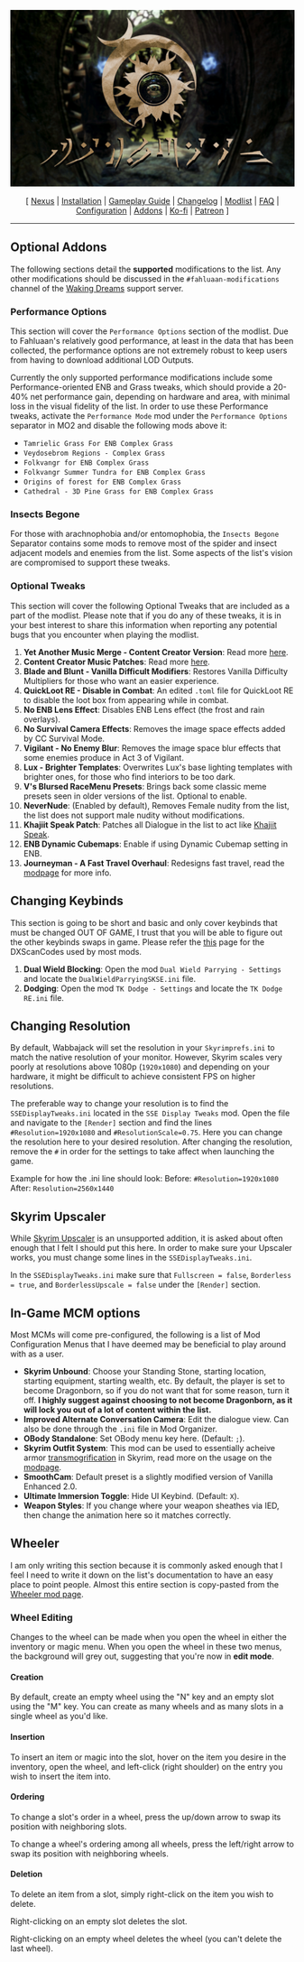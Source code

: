 ![](https://raw.githubusercontent.com/Oghma-Infinium/Fahluaan/main/images/Banner.webp)

<p align="center">
  [ <a href="https://www.nexusmods.com/skyrimspecialedition/mods/87820">Nexus</a> |
  <a href="https://github.com/Oghma-Infinium/Fahluaan/blob/main/README.md">Installation</a> |
  <a href="https://github.com/Oghma-Infinium/Fahluaan/blob/main/GAMEPLAY.md">Gameplay Guide</a> |
  <a href="https://github.com/Oghma-Infinium/Fahluaan/blob/main/CHANGELOG.md">Changelog</a> |
  <a href="https://loadorderlibrary.com/lists/fahluaan">Modlist</a> |
  <a href="https://github.com/Oghma-Infinium/Fahluaan/blob/main/Documentation/FAQ.md">FAQ</a> |
  <a href="https://github.com/Oghma-Infinium/Fahluaan/blob/main/Documentation/CONFIG.md">Configuration</a> |
  <a href="https://github.com/Oghma-Infinium/Fahluaan/blob/main/ADDONS.md">Addons</a> |
  <a href="https://ko-fi.com/aljoxo">Ko-fi</a> | 
  <a href="https://www.patreon.com/aljoxo">Patreon</a> ]
</p>

---

## Optional Addons

The following sections detail the **supported** modifications to the list. Any other modifications should be discussed in the `#fahluaan-modifications` channel of the [Waking Dreams](https://discord.gg/4WwqfK5yHg) support server.

### Performance Options

This section will cover the `Performance Options` section of the modlist. Due to Fahluaan's relatively good performance, at least in the data that has been collected, the performance options are not extremely robust to keep users from having to download additional LOD Outputs.

Currently the only supported performance modifications include some Performance-oriented ENB and Grass tweaks, which should provide a 20-40% net performance gain, depending on hardware and area, with minimal loss in the visual fidelity of the list. In order to use these Performance tweaks, activate the `Performance Mode` mod under the `Performance Options` separator in MO2 and disable the following mods above it:
 - `Tamrielic Grass For ENB Complex Grass`
 - `Veydosebrom Regions - Complex Grass`
 - `Folkvangr for ENB Complex Grass`
 - `Folkvangr Summer Tundra for ENB Complex Grass`
 - `Origins of forest for ENB Complex Grass`
 - `Cathedral - 3D Pine Grass for ENB Complex Grass`

### Insects Begone

For those with arachnophobia and/or entomophobia, the `Insects Begone` Separator contains some mods to remove most of the spider and insect adjacent models and enemies from the list. Some aspects of the list's vision are compromised to support these tweaks.

### Optional Tweaks

This section will cover the following Optional Tweaks that are included as a part of the modlist. Please note that if you do any of these tweaks, it is in your best interest to share this information when reporting any potential bugs that you encounter when playing the modlist.
 1. **Yet Another Music Merge - Content Creator Version**: Read more [here](#note-for-content-creators).
 2. **Content Creator Music Patches**: Read more [here](#note-for-content-creators).
 3. **Blade and Blunt - Vanilla Difficult Modifiers**: Restores Vanilla Difficulty Multipliers for those who want an easier experience.
 4. **QuickLoot RE - Disable in Combat**: An edited `.toml` file for QuickLoot RE to disable the loot box from appearing while in combat.
 5. **No ENB Lens Effect**: Disables ENB Lens effect (the frost and rain overlays).
 6. **No Survival Camera Effects**: Removes the image space effects added by CC Survival Mode.
 7. **Vigilant - No Enemy Blur**: Removes the image space blur effects that some enemies produce in Act 3 of Vigilant.
 8. **Lux - Brighter Templates**: Overwrites Lux's base lighting templates with brighter ones, for those who find interiors to be too dark.
 9. **V's Blursed RaceMenu Presets**: Brings back some classic meme presets seen in older versions of the list. Optional to enable.
 10. **NeverNude**: (Enabled by default), Removes Female nudity from the list, the list does not support male nudity without modifications.
 11. **Khajiit Speak Patch**: Patches all Dialogue in the list to act like [Khajiit Speak](https://www.nexusmods.com/skyrimspecialedition/mods/441).
 12. **ENB Dynamic Cubemaps**: Enable if using Dynamic Cubemap setting in ENB.
 13. **Journeyman - A Fast Travel Overhaul**: Redesigns fast travel, read the [modpage](https://www.nexusmods.com/skyrimspecialedition/mods/92220) for more info.

## Changing Keybinds

This section is going to be short and basic and only cover keybinds that must be changed OUT OF GAME, I trust that you will be able to figure out the other keybinds swaps in game. Please refer the [this](https://www.creationkit.com/index.php?title=Input_Script#DXScanCodes) page for the DXScanCodes used by most mods.

1. **Dual Wield Blocking**: Open the mod `Dual Wield Parrying - Settings` and locate the `DualWieldParryingSKSE.ini` file.
2. **Dodging**: Open the mod `TK Dodge - Settings` and locate the `TK Dodge RE.ini` file.

## Changing Resolution

By default, Wabbajack will set the resolution in your `Skyrimprefs.ini` to match the native resolution of your monitor. However, Skyrim scales very poorly at resolutions above 1080p (`1920x1080`) and depending on your hardware, it might be difficult to achieve consistent FPS on higher resolutions.

The preferable way to change your resolution is to find the `SSEDisplayTweaks.ini` located in the `SSE Display Tweaks` mod. Open the file and navigate to the `[Render]` section and find the lines `#Resolution=1920x1080` and `#ResolutionScale=0.75`. Here you can change the resolution here to your desired resolution. After changing the resolution, remove the `#` in order for the settings to take affect when launching the game.

Example for how the .ini line should look:
Before: `#Resolution=1920x1080`  
After: `Resolution=2560x1440`

## Skyrim Upscaler

While [Skyrim Upscaler](https://www.nexusmods.com/skyrimspecialedition/mods/80343) is an unsupported addition, it is asked about often enough that I felt I should put this here. In order to make sure your Upscaler works, you must change some lines in the `SSEDisplayTweaks.ini`. 

In the `SSEDisplayTweaks.ini` make sure that `Fullscreen = false`, `Borderless = true`, and `BorderlessUpscale = false` under the `[Render]` section.

## In-Game MCM options

Most MCMs will come pre-configured, the following is a list of Mod Configuration Menus that I have deemed may be beneficial to play around with as a user.
 - **Skyrim Unbound**: Choose your Standing Stone, starting location, starting equipment, starting wealth, etc. By default, the player is set to become Dragonborn, so if you do not want that for some reason, turn it off. **I highly suggest against choosing to not become Dragonborn, as it will lock you out of a lot of content within the list.**
 - **Improved Alternate Conversation Camera**: Edit the dialogue view. Can also be done through the `.ini` file in Mod Organizer.
 - **OBody Standalone**: Set OBody menu key here. (Default: `;`).
 - **Skyrim Outfit System**: This mod can be used to essentially acheive armor [transmogrification](https://www.merriam-webster.com/dictionary/transmogrify) in Skyrim, read more on the usage on the [modpage](https://www.nexusmods.com/skyrimspecialedition/mods/42162).
 - **SmoothCam**: Default preset is a slightly modified version of Vanilla Enhanced 2.0.
 - **Ultimate Immersion Toggle**: Hide UI Keybind. (Default: `X`).
 - **Weapon Styles**: If you change where your weapon sheathes via IED, then change the animation here so it matches correctly.

## Wheeler

I am only writing this section because it is commonly asked enough that I feel I need to write it down on the list's documentation to have an easy place to point people. Almost this entire section is copy-pasted from the [Wheeler mod page](https://www.nexusmods.com/skyrimspecialedition/mods/97345).

### Wheel Editing

Changes to the wheel can be made when you open the wheel in either the inventory or magic menu. When you open the wheel in these two menus, the background will grey out, suggesting that you're now in **edit mode**.

#### Creation

By default, create an empty wheel using the "N" key and an empty slot using the "M" key. You can create as many wheels and as many slots in a single wheel as you'd like.

#### Insertion

To insert an item or magic into the slot, hover on the item you desire in the inventory, open the wheel, and left-click (right shoulder) on the entry you wish to insert the item into.

#### Ordering

To change a slot's order in a wheel, press the up/down arrow to swap its position with neighboring slots.

To change a wheel's ordering among all wheels, press the left/right arrow to swap its position with neighboring wheels.

#### Deletion

To delete an item from a slot, simply right-click on the item you wish to delete.

Right-clicking on an empty slot deletes the slot.

Right-clicking on an empty wheel deletes the wheel (you can't delete the last wheel).